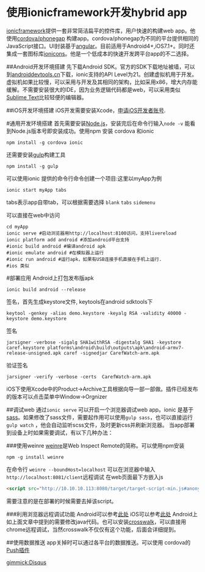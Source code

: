 # 使用ionicframework开发hybrid app

[ionicframework][1]提供一套非常简洁扁平的控件库，用户快速的构建web app。他使用[cordova/phonegap][2] 构建app。cordova/phonegap为不同的平台提供相同的JavaScript接口。UI封装基于[angular][3]。目前适用于Android4+,iOS7.1+。同时还集成一套图标库[ionicons][4]。他是一个低成本的快速开发跨平台app的不二选择。

##Android开发环境搭建
先下载Android SDK。官方的SDK下载地址被墙，可以到[androiddevtools.cn][5]下载，ionic支持的API Level为21。创建虚拟机用于开发。虚拟机如果比较慢，可以采用与开发及其相同的架构，比如采用x86，增大内存能缓解。不需要安装很大的IDE，因为业务逻辑代码都是web，可以采用类似[Sublime Text][6]比较轻便的编辑器。

##iOS开发环境搭建
iOS开发需要安装Xcode，[申请iOS开发者账号][7].

#通用开发环境搭建
首先需要安装[Node.js][8]，安装完后在命令行输入`node -v` 能看到Node.js版本号即安装成功。使用npm 安装 cordova 和ionic

```shell
npm install -g cordova ionic
```
还需要安装[gulp][9]构建工具
```shell
npm install -g gulp
```
可以使用ionic 提供的命令行命令创建一个项目:这里以myApp为例
```shell
ionic start myApp tabs
```
tabs表示app自带tab，可以根据需要选择 `blank` `tabs` `sidemenu`

可以直接在web中访问
```shell
cd myApp
ionic serve #启动浏览器用http://localhost:8100访问，支持livereload
ionic platform add android #添加android平台支持
#ionic build android #编译android apk
#ionic emulate android #在模拟器上运行
#ionic run android #运行apk，如果有USB连接手机直接在手机上运行.
#ios 类似
```

#部署应用
Android上打包发布版apk
```shell
ionic build android --release
```
签名，首先生成keystore文件, keytools在android sdktools下
```shell
keytool -genkey -alias demo.keystore -keyalg RSA -validity 40000 -keystore demo.keystore
```
签名
```shell
jarsigner -verbose -sigalg SHA1withRSA -digestalg SHA1 -keystore caref.keystore platforms\android\build\outputs\apk\android-armv7-release-unsigned.apk caref -signedjar CarefWatch-arm.apk
```
验证签名
```shell
jarsigner -verify -verbose -certs  CarefWatch-arm.apk
```
iOS下使用Xcode中的Product->Archive工具根据向导一部一部做。插件已经发布的版本可以点击菜单中Window->Orgnizer

##调试web
通过`ionic serve` 可以开启一个浏览器调试web app。ionic 是基于[sass][10]。如果修改了sass文件，需要起作用可以使用`gulp sass`，也可以直接运行`gulp watch` ，他会自动监听scss文件，及时更新css并刷新浏览器。
当app部署到设备上时如果需要调试，有以下几种办法：

###使用weinre
[weinre][11]是Web Inspect Remote的简称。可以使用npm安装
```shell
npm -g install weinre
```
在命令行
`weinre --boundHost=localhost`
可以在浏览器中输入`http://localhost:8081/client`远程调试
在web页面最下方嵌入js
```html
<script src="http://10.10.10.113:8080/target/target-script-min.js#anonymous"></script>
```
需要注意的是在部署的时候需要去掉该script。

###利用浏览器远程调试功能
Android可以参考[此处][12]
iOS可以参考[此处][13]
Android上如上面文章中提到的需要修改java代码。也可以安装[crosswalk][14]，可以直接用chrome远程调试，当然crosswalk不仅仅有这个功能，后面会详细提到。

##使用数据推送
app关掉时可以通过各平台的数据推送。可以使用 cordova的[Push插件][15]


  [1]: http://ionicframework.com/
  [2]: http://phonegap.com/
  [3]: https://angularjs.org/
  [4]: http://ionicons.com/
  [5]: http://www.androiddevtools.cn/
  [6]: http://sublimetext.com/
  [7]: https://developer.apple.com/devcenter/ios/index.action
  [8]: http://nodejs.org/
  [9]: http://gulpjs.com/
  [10]: http://sass-lang.com/
  [11]: http://people.apache.org/~pmuellr/weinre-docs/latest/Home.html
  [12]: https://developer.chrome.com/devtools/docs/remote-debugging
  [13]: https://developer.apple.com/library/safari/documentation/AppleApplications/Conceptual/Safari_Developer_Guide/GettingStarted/GettingStarted.html
  [14]: https://crosswalk-project.org/
  [15]: https://github.com/phonegap-build/PushPlugin



[gimmick:Disqus](http://hafeyang.github.io/blog/#!articles/build_hybrid_app_using_ionic.md)